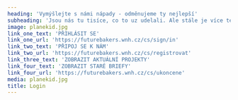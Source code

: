 ```yaml
---
heading: 'Vymýšlejte s námi nápady - odměnujeme ty nejlepší'
subheading: 'Jsou nás tu tisíce, co to uz udelali. Ale stále je více tech, kterí vase nápady potrebují.'
image: planekid.jpg
link_one_text: 'PŘIHLÁSIT SE'
link_one_url: 'https://futurebakers.wnh.cz/cs/sign/in'
link_two_text: 'PŘIPOJ SE K NÁM'
link_two_url: 'https://futurebakers.wnh.cz/cs/registrovat'
link_three_text: 'ZOBRAZIT AKTUÁLNÍ PROJEKTY'
link_four_text: 'ZOBRAZIT STARÉ BRIEFY'
link_four_url: 'https://futurebakers.wnh.cz/cs/ukoncene'
media: planekid.jpg
title: Login
---
```


